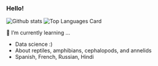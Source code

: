 ### Hello!

![Github stats](https://github-readme-stats.vercel.app/api?username=krithravi&count_private=true&show_icons=true&hide_rank=true&theme=cobalt)
![Top Languages Card](https://github-readme-stats.vercel.app/api/top-langs/?username=krithravi&layout=compact&theme=cobalt&langs_count=6)

🌱 I’m currently learning ...
- Data science :)
- About reptiles, amphibians, cephalopods, and annelids
- Spanish, French, Russian, Hindi

<!--
**krithravi/krithravi** is a ✨ _special_ ✨ repository because its `README.md` (this file) appears on your GitHub profile.

Here are some ideas to get you started:

- 🔭 I’m currently working on ...
- 🌱 I’m currently learning ...
- 👯 I’m looking to collaborate on ...
- 🤔 I’m looking for help with ...
- 💬 Ask me about ...
- 📫 How to reach me: ...
- 😄 Pronouns: ...
- ⚡ Fun fact: ...
-->
